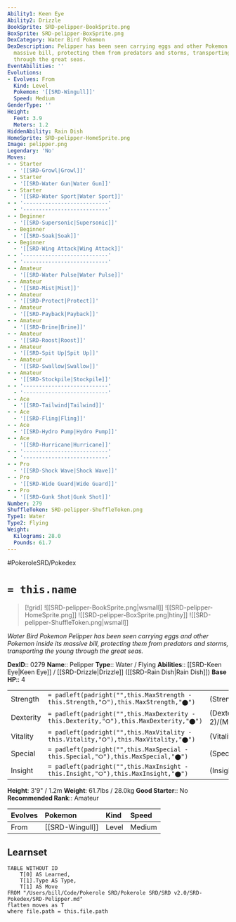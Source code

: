 ```yaml
---
Ability1: Keen Eye
Ability2: Drizzle
BookSprite: SRD-pelipper-BookSprite.png
BoxSprite: SRD-pelipper-BoxSprite.png
DexCategory: Water Bird Pokemon
DexDescription: Pelipper has been seen carrying eggs and other Pokemon inside its
  massive bill, protecting them from predators and storms, transporting the young
  through the great seas.
EventAbilities: ''
Evolutions:
- Evolves: From
  Kind: Level
  Pokemon: '[[SRD-Wingull]]'
  Speed: Medium
GenderType: ''
Height:
  Feet: 3.9
  Meters: 1.2
HiddenAbility: Rain Dish
HomeSprite: SRD-pelipper-HomeSprite.png
Image: pelipper.png
Legendary: 'No'
Moves:
- - Starter
  - '[[SRD-Growl|Growl]]'
- - Starter
  - '[[SRD-Water Gun|Water Gun]]'
- - Starter
  - '[[SRD-Water Sport|Water Sport]]'
- - '---------------------------'
  - '---------------------------'
- - Beginner
  - '[[SRD-Supersonic|Supersonic]]'
- - Beginner
  - '[[SRD-Soak|Soak]]'
- - Beginner
  - '[[SRD-Wing Attack|Wing Attack]]'
- - '---------------------------'
  - '---------------------------'
- - Amateur
  - '[[SRD-Water Pulse|Water Pulse]]'
- - Amateur
  - '[[SRD-Mist|Mist]]'
- - Amateur
  - '[[SRD-Protect|Protect]]'
- - Amateur
  - '[[SRD-Payback|Payback]]'
- - Amateur
  - '[[SRD-Brine|Brine]]'
- - Amateur
  - '[[SRD-Roost|Roost]]'
- - Amateur
  - '[[SRD-Spit Up|Spit Up]]'
- - Amateur
  - '[[SRD-Swallow|Swallow]]'
- - Amateur
  - '[[SRD-Stockpile|Stockpile]]'
- - '---------------------------'
  - '---------------------------'
- - Ace
  - '[[SRD-Tailwind|Tailwind]]'
- - Ace
  - '[[SRD-Fling|Fling]]'
- - Ace
  - '[[SRD-Hydro Pump|Hydro Pump]]'
- - Ace
  - '[[SRD-Hurricane|Hurricane]]'
- - '---------------------------'
  - '---------------------------'
- - Pro
  - '[[SRD-Shock Wave|Shock Wave]]'
- - Pro
  - '[[SRD-Wide Guard|Wide Guard]]'
- - Pro
  - '[[SRD-Gunk Shot|Gunk Shot]]'
Number: 279
ShuffleToken: SRD-pelipper-ShuffleToken.png
Type1: Water
Type2: Flying
Weight:
  Kilograms: 28.0
  Pounds: 61.7
---
```


#PokeroleSRD/Pokedex

# `= this.name`

> [!grid]
> ![[SRD-pelipper-BookSprite.png|wsmall]]
> ![[SRD-pelipper-HomeSprite.png]]
> ![[SRD-pelipper-BoxSprite.png|htiny]]
> ![[SRD-pelipper-ShuffleToken.png|wsmall]]


*Water Bird Pokemon*
*Pelipper has been seen carrying eggs and other Pokemon inside its massive bill, protecting them from predators and storms, transporting the young through the great seas.*

**DexID**:: 0279
**Name**:: Pelipper
**Type**:: Water / Flying
**Abilities**:: [[SRD-Keen Eye|Keen Eye]] / [[SRD-Drizzle|Drizzle]] ([[SRD-Rain Dish|Rain Dish]])
**Base HP**:: 4

|           |                                                                                        |                                          |
| --------- | -------------------------------------------------------------------------------------- | ---------------------------------------- |
| Strength  | `= padleft(padright("",this.MaxStrength - this.Strength,"⭘"),this.MaxStrength,"⬤")`    | (Strength::2)/(MaxStrength::4)   |
| Dexterity | `= padleft(padright("",this.MaxDexterity - this.Dexterity,"⭘"),this.MaxDexterity,"⬤")` | (Dexterity:: 2)/(MaxDexterity::4) |
| Vitality  | `= padleft(padright("",this.MaxVitality - this.Vitality,"⭘"),this.MaxVitality,"⬤")`    | (Vitality::3)/(MaxVitality::6)   |
| Special   | `= padleft(padright("",this.MaxSpecial - this.Special,"⭘"),this.MaxSpecial,"⬤")`       | (Special::2)/(MaxSpecial::5)     |
| Insight   | `= padleft(padright("",this.MaxInsight - this.Insight,"⭘"),this.MaxInsight,"⬤")`       | (Insight::2)/(MaxInsight::5)     |

**Height**: 3'9" / 1.2m
**Weight**: 61.7lbs / 28.0kg
**Good Starter**:: No
**Recommended Rank**:: Amateur

| Evolves   | Pokemon         | Kind   | Speed   |
|:----------|:----------------|:-------|:--------|
| From      | [[SRD-Wingull]] | Level  | Medium  |

## Learnset

```dataview
TABLE WITHOUT ID
    T[0] AS Learned,
    T[1].Type AS Type,
    T[1] AS Move
FROM "/Users/bill/Code/Pokerole SRD/Pokerole SRD/SRD v2.0/SRD-Pokedex/SRD-Pelipper.md"
flatten moves as T
where file.path = this.file.path
```
